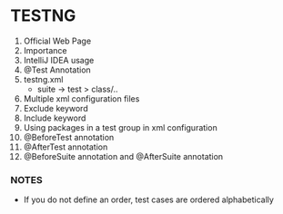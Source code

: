 # TESTNG
1. Official Web Page
2. Importance
3. IntelliJ IDEA usage
4. @Test Annotation
5. testng.xml
   - suite -> test > class/..
6. Multiple xml configuration files
7. Exclude keyword
8. Include keyword
9. Using packages in a test group in xml configuration
10. @BeforeTest annotation
11. @AfterTest annotation
12. @BeforeSuite annotation and @AfterSuite annotation

### NOTES 
- If you do not define an order, test cases are ordered alphabetically 
